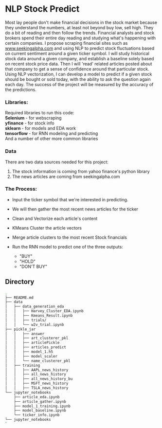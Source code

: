 # NLP Stock Predict

Most lay people don't make financial decisions in the stock market because they understand the numbers, at least not beyond buy low, sell high.  They do a bit of reading and then follow the trends. Financial analysts and stock brokers spend their entire day reading and studying what's happening with certain companies.
I propose scraping financial sites such as www.seekingalpha.com and using NLP to predict stock fluctuations based on current sentiment around a given ticker symbol. I will study historical stock data around a given company, and establish a baseline solely based on recent stock price data. Then I will 'read' related articles posted about that company to get a sense of confidence around that particular stock. Using NLP vectorization, I can develop a model to predict if a given stock should be bought or sold today, with the ability to ask the question again each day. The success of the project will be measured by the accuracy of the predictions. 


### Libraries:
Required libraries to run this code:  
**Selenium** - for webscraping  
**yfinance** - for stock info  
**sklearn** - for models and EDA work  
**tensorflow** - for RNN modeling and predicting  
And a number of other more common libraries  


### Data
There are two data sources needed for this project:

1) The stock information is coming from yahoo finance's python library  
2) The news articles are coming from seekingalpha.com

### The Process:
- Input the ticker symbol that we're interested in predicting.  
- We will then gather the most recent news articles for the ticker
- Clean and Vectorize each article's content
- KMeans Cluster the article vectors
- Merge article clusters to the most recent Stock financials
- Run the RNN model to predict one of the three outputs:

    - "BUY"
    - "HOLD"
    - "DON'T BUY"



## Directory
```bash
.
├── README.md
├── data
│   ├── data_generation_eda
│   │   ├── Harvey_Cluster_EDA.ipynb
│   │   ├── Kmeans_Result.ipynb
│   │   ├── trials/
│   │   └── w2v_trial.ipynb
├── pickle_jar
│   │   ├── answer
│   │   ├── art_clusterer_pkl
│   │   ├── articlePickle
│   │   ├── articles_predict
│   │   ├── model_1.h5
│   │   ├── model_scaler
│   │   └── name_clusterer_pkl
│   ├── training
│   │   ├── AAPL_news_history
│   │   ├── all_news_history
│   │   ├── all_news_history_bu
│   │   ├── MSFT_news_history
│   │   ├── TSLA_news_history
└── jupyter_notebooks
    ├── article_eda.ipynb
    ├── article_gather.ipynb
    ├── model_1_training.ipynb
    ├── model_baseline.ipynb    
    └── ticker_info.ipynb
└── jupyter_notebooks
`
